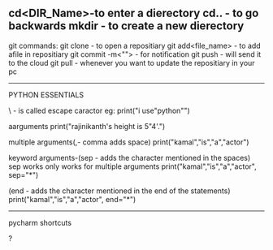 

cd<DIR_Name>-to enter a dierectory
cd.. - to go backwards
mkdir - to create a new dierectory
-----------------------------------------------------------
git commands:
git clone                  -  to open a repositiary 
git add<file_name>         -  to add afile in repositiary
git commit -m<"">          - for notification
git push                   - will send it to the cloud
git pull                   - whenever you want to update the repositiary in your pc

----------------------------------------
PYTHON ESSENTIALS

\ - is called escape caractor
eg: print("i use\"python\"")

aarguments
print("rajinikanth's height is 5\"4'.")

multiple arguments(,- comma adds space)
print("kamal","is","a","actor")

keyword arguments-(sep - adds the character mentioned in the spaces)
sep works only works for multiple arguments
print("kamal","is","a","actor", sep="*")

(end - adds the character mentioned in the end of the statements)
print("kamal","is","a","actor", end="*")

---------------------------------------------------------------------------
pycharm shortcuts

?



